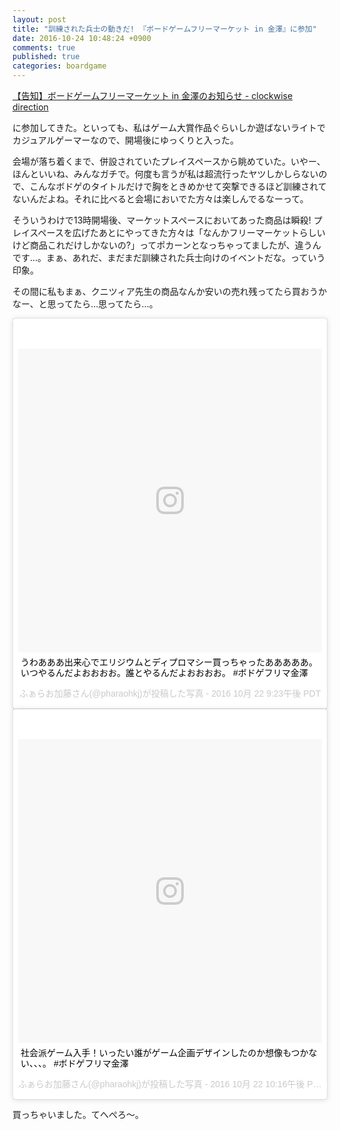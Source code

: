 ```yaml
---
layout: post
title: "訓練された兵士の動きだ! 『ボードゲームフリーマーケット in 金澤』に参加"
date: 2016-10-24 10:48:24 +0900
comments: true
published: true
categories: boardgame
---
```


[【告知】ボードゲームフリーマーケット in 金澤のお知らせ - clockwise direction](http://mmysk.hatenablog.com/entry/2016/10/23/170000)

に参加してきた。といっても、私はゲーム大賞作品ぐらいしか遊ばないライトでカジュアルゲーマーなので、開場後にゆっくりと入った。

会場が落ち着くまで、併設されていたプレイスペースから眺めていた。いやー、ほんといいね、みんなガチで。何度も言うが私は超流行ったヤツしかしらないので、こんなボドゲのタイトルだけで胸をときめかせて突撃できるほど訓練されてないんだよね。それに比べると会場においでた方々は楽しんでるなーって。

そういうわけで13時開場後、マーケットスペースにおいてあった商品は瞬殺! プレイスペースを広げたあとにやってきた方々は「なんかフリーマーケットらしいけど商品これだけしかないの?」ってポカーンとなっちゃってましたが、違うんです…。まぁ、あれだ、まだまだ訓練された兵士向けのイベントだな。っていう印象。

その間に私もまぁ、クニツィア先生の商品なんか安いの売れ残ってたら買おうかなー、と思ってたら…思ってたら…。

<blockquote class="instagram-media" data-instgrm-captioned data-instgrm-version="7" style=" background:#FFF; border:0; border-radius:3px; box-shadow:0 0 1px 0 rgba(0,0,0,0.5),0 1px 10px 0 rgba(0,0,0,0.15); margin: 1px; max-width:658px; padding:0; width:99.375%; width:-webkit-calc(100% - 2px); width:calc(100% - 2px);"><div style="padding:8px;"> <div style=" background:#F8F8F8; line-height:0; margin-top:40px; padding:50.0% 0; text-align:center; width:100%;"> <div style=" background:url(data:image/png;base64,iVBORw0KGgoAAAANSUhEUgAAACwAAAAsCAMAAAApWqozAAAABGdBTUEAALGPC/xhBQAAAAFzUkdCAK7OHOkAAAAMUExURczMzPf399fX1+bm5mzY9AMAAADiSURBVDjLvZXbEsMgCES5/P8/t9FuRVCRmU73JWlzosgSIIZURCjo/ad+EQJJB4Hv8BFt+IDpQoCx1wjOSBFhh2XssxEIYn3ulI/6MNReE07UIWJEv8UEOWDS88LY97kqyTliJKKtuYBbruAyVh5wOHiXmpi5we58Ek028czwyuQdLKPG1Bkb4NnM+VeAnfHqn1k4+GPT6uGQcvu2h2OVuIf/gWUFyy8OWEpdyZSa3aVCqpVoVvzZZ2VTnn2wU8qzVjDDetO90GSy9mVLqtgYSy231MxrY6I2gGqjrTY0L8fxCxfCBbhWrsYYAAAAAElFTkSuQmCC); display:block; height:44px; margin:0 auto -44px; position:relative; top:-22px; width:44px;"></div></div> <p style=" margin:8px 0 0 0; padding:0 4px;"> <a href="https://www.instagram.com/p/BL5FJ3iAdkg/" style=" color:#000; font-family:Arial,sans-serif; font-size:14px; font-style:normal; font-weight:normal; line-height:17px; text-decoration:none; word-wrap:break-word;" target="_blank">うわあああ出来心でエリジウムとディプロマシー買っちゃったあああああ。いつやるんだよおおおお。誰とやるんだよおおおお。 #ボドゲフリマ金澤</a></p> <p style=" color:#c9c8cd; font-family:Arial,sans-serif; font-size:14px; line-height:17px; margin-bottom:0; margin-top:8px; overflow:hidden; padding:8px 0 7px; text-align:center; text-overflow:ellipsis; white-space:nowrap;">ふぁらお加藤さん(@pharaohkj)が投稿した写真 - <time style=" font-family:Arial,sans-serif; font-size:14px; line-height:17px;" datetime="2016-10-23T04:23:20+00:00">2016 10月 22 9:23午後 PDT</time></p></div></blockquote> <script async defer src="//platform.instagram.com/en_US/embeds.js"></script>

<blockquote class="instagram-media" data-instgrm-captioned data-instgrm-version="7" style=" background:#FFF; border:0; border-radius:3px; box-shadow:0 0 1px 0 rgba(0,0,0,0.5),0 1px 10px 0 rgba(0,0,0,0.15); margin: 1px; max-width:658px; padding:0; width:99.375%; width:-webkit-calc(100% - 2px); width:calc(100% - 2px);"><div style="padding:8px;"> <div style=" background:#F8F8F8; line-height:0; margin-top:40px; padding:50.0% 0; text-align:center; width:100%;"> <div style=" background:url(data:image/png;base64,iVBORw0KGgoAAAANSUhEUgAAACwAAAAsCAMAAAApWqozAAAABGdBTUEAALGPC/xhBQAAAAFzUkdCAK7OHOkAAAAMUExURczMzPf399fX1+bm5mzY9AMAAADiSURBVDjLvZXbEsMgCES5/P8/t9FuRVCRmU73JWlzosgSIIZURCjo/ad+EQJJB4Hv8BFt+IDpQoCx1wjOSBFhh2XssxEIYn3ulI/6MNReE07UIWJEv8UEOWDS88LY97kqyTliJKKtuYBbruAyVh5wOHiXmpi5we58Ek028czwyuQdLKPG1Bkb4NnM+VeAnfHqn1k4+GPT6uGQcvu2h2OVuIf/gWUFyy8OWEpdyZSa3aVCqpVoVvzZZ2VTnn2wU8qzVjDDetO90GSy9mVLqtgYSy231MxrY6I2gGqjrTY0L8fxCxfCBbhWrsYYAAAAAElFTkSuQmCC); display:block; height:44px; margin:0 auto -44px; position:relative; top:-22px; width:44px;"></div></div> <p style=" margin:8px 0 0 0; padding:0 4px;"> <a href="https://www.instagram.com/p/BL5LPKrgzrk/" style=" color:#000; font-family:Arial,sans-serif; font-size:14px; font-style:normal; font-weight:normal; line-height:17px; text-decoration:none; word-wrap:break-word;" target="_blank">社会派ゲーム入手！いったい誰がゲーム企画デザインしたのか想像もつかない、、、。 #ボドゲフリマ金澤</a></p> <p style=" color:#c9c8cd; font-family:Arial,sans-serif; font-size:14px; line-height:17px; margin-bottom:0; margin-top:8px; overflow:hidden; padding:8px 0 7px; text-align:center; text-overflow:ellipsis; white-space:nowrap;">ふぁらお加藤さん(@pharaohkj)が投稿した写真 - <time style=" font-family:Arial,sans-serif; font-size:14px; line-height:17px;" datetime="2016-10-23T05:16:29+00:00">2016 10月 22 10:16午後 PDT</time></p></div></blockquote> <script async defer src="//platform.instagram.com/en_US/embeds.js"></script>


買っちゃいました。てへぺろ〜。
